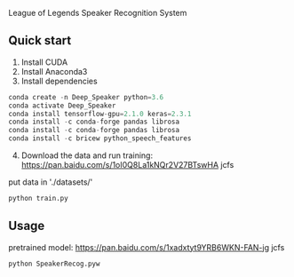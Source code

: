 League of Legends Speaker Recognition System


Quick start
---
1. Install CUDA
2. Install Anaconda3
3. Install dependencies
```python
conda create -n Deep_Speaker python=3.6
conda activate Deep_Speaker
conda install tensorflow-gpu=2.1.0 keras=2.3.1
conda install -c conda-forge pandas librosa
conda install -c conda-forge pandas librosa
conda install -c bricew python_speech_features
```
4. Download the data and run training:
https://pan.baidu.com/s/1oI0Q8La1kNQr2V27BTswHA jcfs 

put data in './datasets/'

```python
python train.py
```

Usage
---
pretrained model: https://pan.baidu.com/s/1xadxtyt9YRB6WKN-FAN-jg jcfs
```python
python SpeakerRecog.pyw
```
